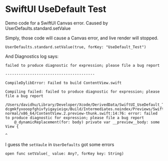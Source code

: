 # SwiftUI UseDefault Test
Demo code for a SwiftUI Canvas error. Caused by UserDefaults.standard.setValue

Simply, those code will cause a Canvas error, and live render will stopped.

```
UserDefaults.standard.setValue(true, forKey: "UseDefault_Test")
```

And Diagnostics log says:

```
failed to produce diagnostic for expression; please file a bug report

----------------------------------------

CompileDylibError: Failed to build ContentView.swift

Compiling failed: failed to produce diagnostic for expression; please file a bug report

/Users/davidhu/Library/Developer/Xcode/DerivedData/SwiftUI_UseDefault_Test-dcgmkfyxooopfghivfyigayieiqx/Build/Intermediates.noindex/Previews/SwiftUI_UseDefault_Test/Intermediates.noindex/SwiftUI_UseDefault_Test.build/Debug/SwiftUI_UseDefault_Test.build/Objects-normal/x86_64/ContentView.2.preview-thunk.swift:14:76: error: failed to produce diagnostic for expression; please file a bug report
    @_dynamicReplacement(for: body) private var __preview__body: some View {
                                                                           ^
```

I guess the `setVaule` in `UserDefaults` got some errors

```
open func setValue(_ value: Any?, forKey key: String)
```
